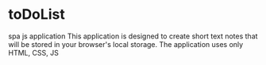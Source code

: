 # toDoList
spa js application
This application is designed to create short text notes that will be stored in your browser's local storage.
The application uses only HTML, CSS, JS
